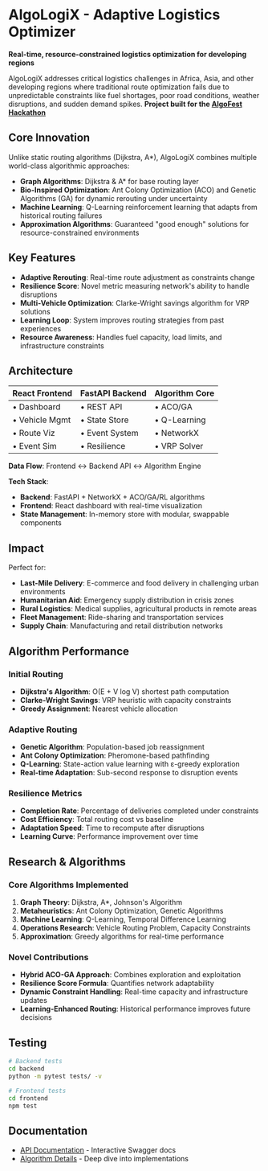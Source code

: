 # AlgoLogiX - Adaptive Logistics Optimizer

**Real-time, resource-constrained logistics optimization for developing regions**

AlgoLogiX addresses critical logistics challenges in Africa, Asia, and other developing regions where traditional route optimization fails due to unpredictable constraints like fuel shortages, poor road conditions, weather disruptions, and sudden demand spikes. **Project built for the [AlgoFest Hackathon](https://algofest-hackathon.devpost.com/)**

## Core Innovation

Unlike static routing algorithms (Dijkstra, A\*), AlgoLogiX combines multiple world-class algorithmic approaches:

- **Graph Algorithms**: Dijkstra & A\* for base routing layer
- **Bio-Inspired Optimization**: Ant Colony Optimization (ACO) and Genetic Algorithms (GA) for dynamic rerouting under uncertainty
- **Machine Learning**: Q-Learning reinforcement learning that adapts from historical routing failures
- **Approximation Algorithms**: Guaranteed "good enough" solutions for resource-constrained environments

## Key Features

- **Adaptive Rerouting**: Real-time route adjustment as constraints change
- **Resilience Score**: Novel metric measuring network's ability to handle disruptions
- **Multi-Vehicle Optimization**: Clarke-Wright savings algorithm for VRP solutions
- **Learning Loop**: System improves routing strategies from past experiences
- **Resource Awareness**: Handles fuel capacity, load limits, and infrastructure constraints

## Architecture

| **React Frontend** | **FastAPI Backend** | **Algorithm Core** |
| ------------------ | ------------------- | ------------------ |
| • Dashboard        | • REST API          | • ACO/GA           |
| • Vehicle Mgmt     | • State Store       | • Q-Learning       |
| • Route Viz        | • Event System      | • NetworkX         |
| • Event Sim        | • Resilience        | • VRP Solver       |

**Data Flow**: Frontend ↔ Backend API ↔ Algorithm Engine

**Tech Stack**:

- **Backend**: FastAPI + NetworkX + ACO/GA/RL algorithms
- **Frontend**: React dashboard with real-time visualization
- **State Management**: In-memory store with modular, swappable components

## Impact

Perfect for:

- **Last-Mile Delivery**: E-commerce and food delivery in challenging urban environments
- **Humanitarian Aid**: Emergency supply distribution in crisis zones
- **Rural Logistics**: Medical supplies, agricultural products in remote areas
- **Fleet Management**: Ride-sharing and transportation services
- **Supply Chain**: Manufacturing and retail distribution networks

## Algorithm Performance

### Initial Routing

- **Dijkstra's Algorithm**: O(E + V log V) shortest path computation
- **Clarke-Wright Savings**: VRP heuristic with capacity constraints
- **Greedy Assignment**: Nearest vehicle allocation

### Adaptive Routing

- **Genetic Algorithm**: Population-based job reassignment
- **Ant Colony Optimization**: Pheromone-based pathfinding
- **Q-Learning**: State-action value learning with ε-greedy exploration
- **Real-time Adaptation**: Sub-second response to disruption events

### Resilience Metrics

- **Completion Rate**: Percentage of deliveries completed under constraints
- **Cost Efficiency**: Total routing cost vs baseline
- **Adaptation Speed**: Time to recompute after disruptions
- **Learning Curve**: Performance improvement over time

## Research & Algorithms

### Core Algorithms Implemented

1. **Graph Theory**: Dijkstra, A\*, Johnson's Algorithm
2. **Metaheuristics**: Ant Colony Optimization, Genetic Algorithms
3. **Machine Learning**: Q-Learning, Temporal Difference Learning
4. **Operations Research**: Vehicle Routing Problem, Capacity Constraints
5. **Approximation**: Greedy algorithms for real-time performance

### Novel Contributions

- **Hybrid ACO-GA Approach**: Combines exploration and exploitation
- **Resilience Score Formula**: Quantifies network adaptability
- **Dynamic Constraint Handling**: Real-time capacity and infrastructure updates
- **Learning-Enhanced Routing**: Historical performance improves future decisions

## Testing

```bash
# Backend tests
cd backend
python -m pytest tests/ -v

# Frontend tests
cd frontend
npm test
```

## Documentation

- [API Documentation](http://localhost:8000/docs) - Interactive Swagger docs
- [Algorithm Details](algorithms.md) - Deep dive into implementations
